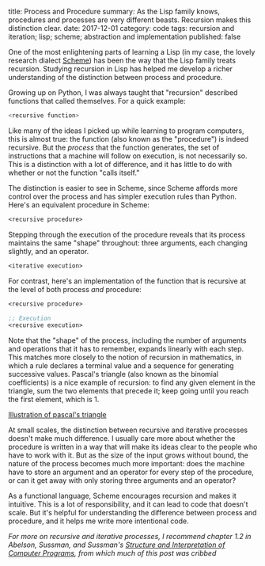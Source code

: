 title: Process and Procedure 
summary: As the Lisp family knows, procedures and processes are very different
beasts. Recursion makes this distinction clear.
date: 2017-12-01
category: code
tags: recursion and iteration; lisp; scheme; abstraction and implementation
published: false

One of the most enlightening parts of learning a Lisp (in my case, the lovely
research dialect [Scheme]()) has been the way that the Lisp family treats
recursion. Studying recursion in Lisp has helped me develop a richer understanding
of the distinction between process and procedure.

Growing up on Python, I was always taught that "recursion" described functions
that called themselves. For a quick example:

```python
<recursive function>
```

Like many of the ideas I picked up while learning to program computers, this is
almost true: the function (also known as the "procedure") is indeed recursive.
But the _process_ that the function generates, the set of instructions that a machine will
follow on execution, is not necessarily so. This is a distinction with a lot of difference,
and it has little to do with whether or not the function "calls itself."

The distinction is easier to see in Scheme, since Scheme affords more control
over the process and has simpler execution rules than Python. Here's an
equivalent procedure in Scheme:

```scheme
<recursive procedure>
```

Stepping through the execution of the procedure reveals that its process
maintains the same "shape" throughout: three arguments, each changing slightly,
and an operator.

```scheme
<iterative execution>
```

For contrast, here's an implementation of the function that is recursive at the
level of both process _and_ procedure:

```scheme
<recursive procedure>

;; Execution 
<recursive execution>
```

Note that the "shape" of the process, including the number of arguments and
operations that it has to remember, expands linearly with each step. This matches
more closely to the notion of recursion in mathematics, in which a rule
declares a terminal value and a sequence for generating successive values.
Pascal's triangle (also known as the binomial coefficients) is a nice example
of recursion: 
to find any given element in the triangle, sum the two elements that precede it; keep
going until you reach the first element, which is 1.

[Illustration of pascal's triangle]()

At small scales, the distinction between recursive and iterative processes
doesn't make much difference. I usually care more about whether the procedure is 
written in a way that will make its ideas clear to the people who have to work with it.
But as the size of the input grows without
bound, the nature of the process becomes much more important: does the machine
have to store an argument and an operator for every step of the procedure, or
can it get away with only storing three arguments and an operator?

As a functional language, Scheme encourages recursion and makes it intuitive.
This is a lot of responsibility, and it can lead to code that doesn't scale. But
it's helpful for understanding the difference between process and procedure, and
it helps me write more intentional code.

_For more on recursive and iterative processes, I recommend chapter 1.2 in Abelson,
Sussman, and Sussman's [_Structure and Interpretation of Computer
Programs_](https://mitpress.mit.edu/sicp/full-text/book/book.html), from which
much of this post was cribbed_
